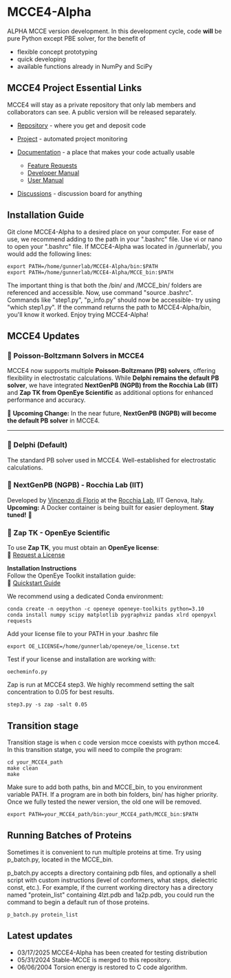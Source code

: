 # MCCE4-Alpha

ALPHA MCCE version development. In this development cycle, code **will** be pure Python except PBE solver, for the benefit of
* flexible concept prototyping
* quick developing
* available functions already in NumPy and SciPy

## MCCE4 Project Essential Links

MCCE4 will stay as a private repository that only lab members and collaborators can see. A public version will be released separately. 

* [Repository](https://github.com/GunnerLab/MCCE4) - where you get and deposit code
* [Project](https://github.com/orgs/GunnerLab/projects/4) - automated project monitoring
* [Documentation](doc) - a place that makes your code actually usable
  * [Feature Requests](doc/Features.md)
  * [Developer Manual](doc/DevManual.md)
  * [User Manual](doc/UserManual.md)

* [Discussions](https://github.com/GunnerLab/MCCE4/discussions) - discussion board for anything

## Installation Guide

Git clone MCCE4-Alpha to a desired place on your computer. For ease of use, we recommend adding to the path in your ".bashrc" file. Use vi or nano to open your ".bashrc" file. If MCCE4-Alpha was located in /gunnerlab/, you would add the following lines:

```
export PATH=/home/gunnerlab/MCCE4-Alpha/bin:$PATH
export PATH=/home/gunnerlab/MCCE4-Alpha/MCCE_bin:$PATH
```

The important thing is that both the /bin/ and /MCCE_bin/ folders are referenced and accessible. Now, use command "source .bashrc". Commands like "step1.py", "p_info.py" should now be accessible- try using "which step1.py". If the command returns the path to MCCE4-Alpha/bin, you'll know it worked. 
Enjoy trying MCCE4-Alpha!

## MCCE4 Updates

### 🔹 Poisson-Boltzmann Solvers in MCCE4  
MCCE4 now supports multiple **Poisson-Boltzmann (PB) solvers**, offering flexibility in electrostatic calculations. While **Delphi remains the default PB solver**, we have integrated **NextGenPB (NGPB) from the Rocchia Lab (IIT)** and **Zap TK from OpenEye Scientific** as additional options for enhanced performance and accuracy.  

🚀 **Upcoming Change:** In the near future, **NextGenPB (NGPB) will become the default PB solver** in MCCE4.  

---

### 🔹 Delphi (Default)  
The standard PB solver used in MCCE4. Well-established for electrostatic calculations.  

### 🔹 NextGenPB (NGPB) - Rocchia Lab (IIT)
Developed by [Vincenzo di Florio](https://github.com/vdiflorio) at the [Rocchia Lab](https://github.com/concept-lab), IIT Genova, Italy.  
**Upcoming:** A Docker container is being built for easier deployment. **Stay tuned!** 🚀

### 🔹 Zap TK - OpenEye Scientific 
To use **Zap TK**, you must obtain an **OpenEye license**:  
🔗 [Request a License](https://www.eyesopen.com/contact)  

**Installation Instructions**   
Follow the OpenEye Toolkit installation guide:  
🔗 [Quickstart Guide](https://docs.eyesopen.com/toolkits/python/quickstart-python/linuxosx.html)  

We recommend using a dedicated Conda environment:  
```
conda create -n oepython -c openeye openeye-toolkits python=3.10
conda install numpy scipy matplotlib pygraphviz pandas xlrd openpyxl requests
```

Add your license file to your PATH in your .bashrc file
```
export OE_LICENSE=/home/gunnerlab/openeye/oe_license.txt
```

Test if your license and installation are working with:
```
oecheminfo.py
```

Zap is run at MCCE4 step3. We highly recommend setting the salt concentration to 0.05 for best results.
```
step3.py -s zap -salt 0.05
```


## Transition stage
Transition stage is when c code version mcce coexists with python mcce4. In this transition statge, you will need to compile the program:

```
cd your_MCCE4_path
make clean
make
```

Make sure to add both paths, bin and MCCE_bin, to you environment variable PATH. If a program are in both bin folders, bin/ has higher priority. Once we fully tested the newer version, the old one will be removed. 
```
export PATH=your_MCCE4_path/bin:your_MCCE4_path/MCCE_bin:$PATH
```
## Running Batches of Proteins

Sometimes it is convenient to run multiple proteins at time. Try using p_batch.py, located in the MCCE_bin.

p_batch.py accepts a directory containing pdb files, and optionally a shell script with custom instructions (level of conformers, what steps, dielectric const, etc.). For example, if the current working directory has a directory named "protein_list" containing 4lzt.pdb and 1a2p.pdb, you could run the command to begin a default run of those proteins.

```
p_batch.py protein_list
```

## Latest updates
- 03/17/2025 MCCE4-Alpha has been created for testing distribution
- 05/31/2024 Stable-MCCE is merged to this repository.
- 06/06/2004 Torsion energy is restored to C code algorithm.
